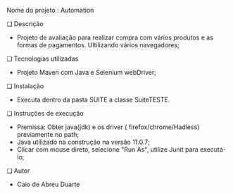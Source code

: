 Nome do projeto :  Automation

❏ Descrição

   - Projeto de avaliação para realizar compra com vários produtos e as formas de pagamentos. Ultilizando vários navegadores;
   
❏ Tecnologias utilizadas

   - Projeto Maven com Java e Selenium webDriver;


❏ Instalação

   - Executa dentro da pasta SUITE a classe SuiteTESTE. 


❏ Instruções de execução

   - Premissa: Obter java(jdk) e os driver ( firefox/chrome/Hadless) previamente no path;
   - Java utilizado na construção na versão 11.0.7;
   - Clicar com mouse direto, selecione "Run As", utilize Junit para executá-lo;


❏ Autor


   - Caio de Abreu Duarte


